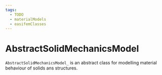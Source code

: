 ```yaml
---
tags:
  - TODO
  - materialModels
  - easifemClasses
---
```


# AbstractSolidMechanicsModel

`AbstractSolidMechanicsModel_` is an abstract class for modelling material behaviour of solids ans structures.
